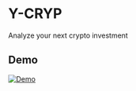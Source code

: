# Y-CRYP
Analyze your next crypto investment


## Demo
[![Demo](https://www.herokucdn.com/deploy/button.svg)](https://y-cryp.herokuapp.com/)
